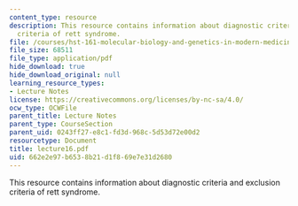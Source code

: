 ```yaml
---
content_type: resource
description: This resource contains information about diagnostic criteria and exclusion
  criteria of rett syndrome.
file: /courses/hst-161-molecular-biology-and-genetics-in-modern-medicine-fall-2007/662e2e97b6538b21d1f869e7e31d2680_lecture16.pdf
file_size: 68511
file_type: application/pdf
hide_download: true
hide_download_original: null
learning_resource_types:
- Lecture Notes
license: https://creativecommons.org/licenses/by-nc-sa/4.0/
ocw_type: OCWFile
parent_title: Lecture Notes
parent_type: CourseSection
parent_uid: 0243ff27-e8c1-fd3d-968c-5d53d72e00d2
resourcetype: Document
title: lecture16.pdf
uid: 662e2e97-b653-8b21-d1f8-69e7e31d2680
---
```

This resource contains information about diagnostic criteria and exclusion criteria of rett syndrome.